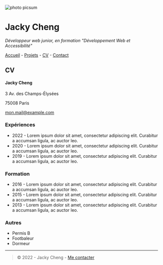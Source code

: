 ![ photo picsum](https://img.freepik.com/photos-gratuite/vue-laterale-gens-affaires-recadres-meconnaissables-recadres-travaillant-au-bureau-commun_1098-20474.jpg?w=740&t=st=1695027845~exp=1695028445~hmac=2eb9969c8f0b4fce677b578bfb3fd81ae49e5e049ad0f515e33c8a57f73f4e8e)
# Jacky Cheng
_Développeur web junior, en formation "Développement Web et Accessibilité"_

[Accueil](README.md) - [Projets](projets.md) - [CV](CV.md) - [Contact](contact.md)

## CV

#### Jacky Cheng

3 Av. des Champs-Élysées

75008 Paris

mon.mail@example.com

### Expériences
- 2022 - Lorem ipsum dolor sit amet, consectetur adipiscing elit. Curabitur a accumsan ligula, ac auctor leo. 
- 2020 - Lorem ipsum dolor sit amet, consectetur adipiscing elit. Curabitur a accumsan ligula, ac auctor leo. 
- 2019 - Lorem ipsum dolor sit amet, consectetur adipiscing elit. Curabitur a accumsan ligula, ac auctor leo. 

### Formation
- 2016 - Lorem ipsum dolor sit amet, consectetur adipiscing elit. Curabitur a accumsan ligula, ac auctor leo. 
- 2015 - Lorem ipsum dolor sit amet, consectetur adipiscing elit. Curabitur a accumsan ligula, ac auctor leo. 
- 2013 - Lorem ipsum dolor sit amet, consectetur adipiscing elit. Curabitur a accumsan ligula, ac auctor leo. 

### Autres
- Permis B
- Footbaleur
- Dormeur

---

>© 2022 - Jacky Cheng - [Me contacter](contact.md)
